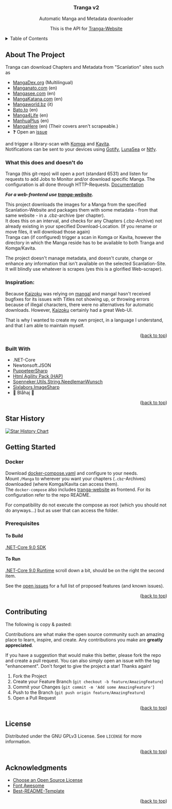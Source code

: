 <!-- PROJECT LOGO -->
<br />
<div align="center">

<h3 align="center">Tranga v2</h3>

  <p align="center">
    Automatic Manga and Metadata downloader 
  </p>
  <p align="center">
    This is the API for <a href="https://github.com/C9Glax/tranga-website">Tranga-Website</a>  
  </p>
</div>

<!-- TABLE OF CONTENTS -->
<details>
  <summary>Table of Contents</summary>
  <ol>
    <li>
      <a href="#about-the-project">About The Project</a>
      <ul>
        <li><a href="#built-with">Built With</a></li>
      </ul>
    </li>
    <li>
      <a href="#getting-started">Getting Started</a>
      <ul>
        <li><a href="#prerequisites">Usage</a></li>
        <li><a href="#prerequisites">Prerequisites</a></li>
      </ul>
    </li>
    <li><a href="#roadmap">Roadmap</a></li>
    <li><a href="#contributing">Contributing</a></li>
    <li><a href="#license">License</a></li>
    <li><a href="#acknowledgments">Acknowledgments</a></li>
  </ol>
</details>



<!-- ABOUT THE PROJECT -->
## About The Project

Tranga can download Chapters and Metadata from "Scanlation" sites such as 

- [MangaDex.org](https://mangadex.org/) (Multilingual)
- [Manganato.com](https://manganato.com/) (en)
- [Mangasee.com](https://mangasee123.com/) (en)
- [MangaKatana.com](https://mangakatana.com) (en)
- [Mangaworld.bz](https://www.mangaworld.bz/) (it)
- [Bato.to](https://bato.to/v3x) (en)
- [Manga4Life](https://manga4life.com) (en)
- [ManhuaPlus](https://manhuaplus.org/) (en)
- [MangaHere](https://www.mangahere.cc/) (en) (Their covers aren't scrapeable.)
- ❓ Open an [issue](https://github.com/C9Glax/tranga/issues/new?assignees=&labels=New+Connector&projects=&template=new_connector.yml&title=%5BNew+Connector%5D%3A+)

and trigger a library-scan with [Komga](https://komga.org/) and [Kavita](https://www.kavitareader.com/).  
Notifications can be sent to your devices using [Gotify](https://gotify.net/), [LunaSea](https://www.lunasea.app/) or [Ntfy](https://ntfy.sh/
).

### What this does and doesn't do

Tranga (this git-repo) will open a port (standard 6531) and listen for requests to add Jobs to Monitor and/or download specific Manga.
The configuration is all done through HTTP-Requests. [Documentation](docs/API_Calls_v2.md)

_**For a web-frontend use [tranga-website](https://github.com/C9Glax/tranga-website).**_

This project downloads the images for a Manga from the specified Scanlation-Website and packages them with some metadata - from that same website - in a .cbz-archive (per chapter).  
It does this on an interval, and checks for any Chapters (.cbz-Archive) not already existing in your specified Download-Location. (If you rename or move files, it will download those again)  
Tranga can (if configured) trigger a scan in Komga or Kavita, however the directory in which the Manga reside has to be available to both Tranga and Komga/Kavita.

The project doesn't manage metadata, and doesn't curate, change or enhance any information that isn't available on the selected Scanlation-Site.  
It will blindly use whatever is scrapes (yes this is a glorified Web-scraper).


### Inspiration:

Because [Kaizoku](https://github.com/oae/kaizoku) was relying on [mangal](https://github.com/metafates/mangal) and mangal
hasn't received bugfixes for its issues with Titles not showing up, or throwing errors because of illegal characters,
there were no alternatives for automatic downloads. However, [Kaizoku](https://github.com/oae/kaizoku) certainly had a great Web-UI.

That is why I wanted to create my own project, in a language I understand, and that I am able to maintain myself.

<p align="right">(<a href="#readme-top">back to top</a>)</p>

### Built With

- .NET-Core
- Newtonsoft.JSON
- [PuppeteerSharp](https://www.puppeteersharp.com/)
- [Html Agility Pack (HAP)](https://html-agility-pack.net/)
- [Soenneker.Utils.String.NeedlemanWunsch](https://github.com/soenneker/soenneker.utils.string.needlemanwunsch)
- [Sixlabors.ImageSharp](https://docs-v2.sixlabors.com/articles/imagesharp/index.html#license)
- 💙 Blåhaj 🦈

<p align="right">(<a href="#readme-top">back to top</a>)</p>

## Star History

<a href="https://star-history.com/#c9glax/tranga&Date">
 <picture>
   <source media="(prefers-color-scheme: dark)" srcset="https://api.star-history.com/svg?repos=c9glax/tranga&type=Date&theme=dark" />
   <source media="(prefers-color-scheme: light)" srcset="https://api.star-history.com/svg?repos=c9glax/tranga&type=Date" />
   <img alt="Star History Chart" src="https://api.star-history.com/svg?repos=c9glax/tranga&type=Date" />
 </picture>
</a>

<!-- GETTING STARTED -->
## Getting Started

### Docker

Download [docker-compose.yaml](https://git.bernloehr.eu/glax/Tranga/src/branch/master/docker-compose.yaml) and configure to your needs.  
Mount `/Manga` to wherever you want your chapters (`.cbz`-Archives) downloaded (where Komga/Kavita can access them).  
The `docker-compose` also includes [tranga-website](https://github.com/C9Glax/tranga-website) as frontend. For its configuration refer to the repo README.

For compatibility do not execute the compose as root (which you should not do anyways...) but as user that can
access the folder.

### Prerequisites

#### To Build
[.NET-Core 9.0 SDK](https://dotnet.microsoft.com/en-us/download/dotnet/9.0)
#### To Run
[.NET-Core 9.0 Runtime](https://dotnet.microsoft.com/en-us/download/dotnet/9.0) scroll down a bit, should be on the right the second item.

See the [open issues](https://github.com/C9Glax/tranga/issues) for a full list of proposed features (and known issues).

<p align="right">(<a href="#readme-top">back to top</a>)</p>



<!-- CONTRIBUTING -->
## Contributing

The following is copy & pasted:

Contributions are what make the open source community such an amazing place to learn, inspire, and create. Any contributions you make are **greatly appreciated**.

If you have a suggestion that would make this better, please fork the repo and create a pull request. You can also simply open an issue with the tag "enhancement".
Don't forget to give the project a star! Thanks again!

1. Fork the Project
2. Create your Feature Branch (`git checkout -b feature/AmazingFeature`)
3. Commit your Changes (`git commit -m 'Add some AmazingFeature'`)
4. Push to the Branch (`git push origin feature/AmazingFeature`)
5. Open a Pull Request

<p align="right">(<a href="#readme-top">back to top</a>)</p>



<!-- LICENSE -->
## License

Distributed under the GNU GPLv3 License. See `LICENSE` for more information.

<p align="right">(<a href="#readme-top">back to top</a>)</p>



<!-- ACKNOWLEDGMENTS -->
## Acknowledgments

* [Choose an Open Source License](https://choosealicense.com)
* [Font Awesome](https://fontawesome.com)
* [Best-README-Template](https://github.com/othneildrew/Best-README-Template/tree/master)

<p align="right">(<a href="#readme-top">back to top</a>)</p>
